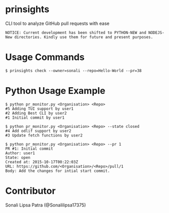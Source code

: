prinsights
=================
CLI tool to analyze GitHub pull requests with ease

`NOTICE: Current development has been shifted to PYTHON-NEW and NODEJS-New directories. Kindly use them for future and present purposes.`

# Usage Commands
```sh-session
$ prinsights check --owner=sonali --repo=Hello-World --pr=38
```

# Python Usage Example
```sh-session
$ python pr_monitor.py <Organisation> <Repo>
#5 Adding TUI support by user1
#2 Adding Best CLI by user2
#1 Initial commit by user1

$ python pr_monitor.py <Organisation> <Repo> --state closed
#4 Add odlif support by user2
#3 Update fetch functions by user2

$ python pr_monitor.py <Organisation> <Repo> --pr 1
PR #1: Initial commit
Author: user1
State: open
Created at: 2015-10-17T00:22:03Z
URL: https://github.com/<Organisation>/<Repo>/pull/1
Body: Add the changes for intial start commit.
```

# Contributor
Sonali Lipsa Patra (@Sonalilipsa17375)